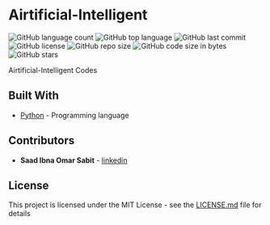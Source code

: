 # Airtificial-Intelligent

<!--- See https://shields.io for others or to customize this set of shields.  --->
![GitHub language count](https://img.shields.io/github/languages/count/ssabit/Airtificial-Intelligent?style=flat-square)
![GitHub top language](https://img.shields.io/github/languages/top/ssabit/Airtificial-Intelligent?style=flat-square)
![GitHub last commit](https://img.shields.io/github/last-commit/ssabit/Airtificial-Intelligent?color=red&style=flat-square)
![GitHub license](https://img.shields.io/github/license/ssabit/Airtificial-Intelligent?style=flat-square)
![GitHub repo size](https://img.shields.io/github/repo-size/ssabit/Airtificial-Intelligent?style=flat-square)
![GitHub code size in bytes](https://img.shields.io/github/languages/code-size/ssabit/Airtificial-Intelligent?style=flat-square)
![GitHub stars](https://img.shields.io/github/stars/ssabit/Airtificial-Intelligent?style=flat-square)

Airtificial-Intelligent Codes

## Built With

* [Python](https://www.w3schools.com/python/) - Programming language



## Contributors

* **Saad Ibna Omar Sabit** - [linkedin](https://www.linkedin.com/in/sabit/)

## License

This project is licensed under the MIT License - see the [LICENSE.md](LICENSE) file for details
